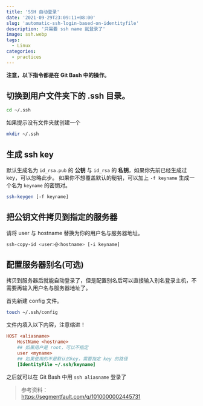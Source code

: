 ```yaml
---
title: 'SSH 自动登录'
date: '2021-09-29T23:09:11+08:00'
slug: 'automatic-ssh-login-based-on-identityfile'
description: '只需要 ssh name 就登录了'
image: ssh.webp
tags:
  - Linux
categories:
  - practices
---
```


**注意，以下指令都是在 Git Bash 中的操作。**

## 切换到用户文件夹下的 .ssh 目录。

```bash
cd ~/.ssh
```

如果提示没有文件夹就创建一个
```bash
mkdir ~/.ssh
```

## 生成 ssh key

默认生成名为 `id_rsa.pub` 的 **公钥** 与 `id_rsa` 的 **私钥**，如果你先前已经生成过 key，可以忽略此步。
如果你不想覆盖默认的秘钥，可以加上 `-f keyname` 生成一个名为 `keyname` 的密钥对。

```bash
ssh-keygen [-f keyname]
```

## 把公钥文件拷贝到指定的服务器

请将 user 与 hostname 替换为你的用户名与服务器地址。
```bash
ssh-copy-id <user>@<hostname> [-i keyname]
```

## 配置服务器别名(可选)
拷贝到服务器后就能自动登录了，但是配置别名后可以直接输入别名登录主机，不需要再输入用户名与服务器地址了。

首先新建 config 文件。

```bash
touch ~/.ssh/config
```

文件内填入以下内容，注意缩进！

```ini
HOST <aliasname>
    HostName <hostname>
    ## 如果用户是 root，可以不指定
    user <myname>
    ## 如果使用的不是默认的key，需要指定 key 的路径
    [IdentityFile ~/.ssh/keyname]
```

之后就可以在 Git Bash 中用 `ssh aliasname` 登录了

> 参考资料：  
> https://segmentfault.com/q/1010000002445731
